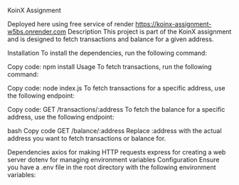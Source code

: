 KoinX Assignment

Deployed here using free service of render
https://koinx-assignment-w5bs.onrender.com
Description
This project is part of the KoinX assignment and is designed to fetch transactions and balance for a given address.

Installation
To install the dependencies, run the following command:


Copy code:
npm install
Usage
To fetch transactions, run the following command:


Copy code:
node index.js
To fetch transactions for a specific address, use the following endpoint:


Copy code:
GET /transactions/:address
To fetch the balance for a specific address, use the following endpoint:

bash
Copy code
GET /balance/:address
Replace :address with the actual address you want to fetch transactions or balance for.

Dependencies
axios for making HTTP requests
express for creating a web server
dotenv for managing environment variables
Configuration
Ensure you have a .env file in the root directory with the following environment variables:

